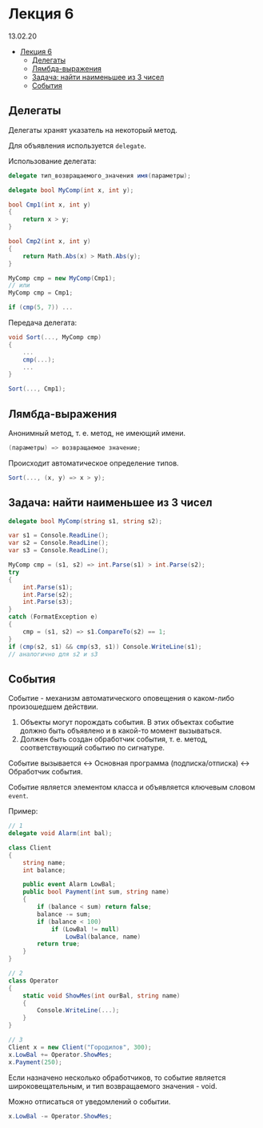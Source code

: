 # Лекция 6

13.02.20

- [Лекция 6](#Лекция-6)
  - [Делегаты](#Делегаты)
  - [Лямбда-выражения](#Лямбда-выражения)
  - [Задача: найти наименьшее из 3 чисел](#Задача-найти-наименьшее-из-3-чисел)
  - [События](#События)

## Делегаты

Делегаты хранят указатель на некоторый метод.

Для объявления используется `delegate`.

Использование делегата:

```cs
delegate тип_возвращаемого_значения имя(параметры);

delegate bool MyComp(int x, int y);

bool Cmp1(int x, int y)
{
    return x > y;
}

bool Cmp2(int x, int y)
{
    return Math.Abs(x) > Math.Abs(y);
}

MyComp cmp = new MyComp(Cmp1);
// или
MyComp cmp = Cmp1;

if (cmp(5, 7)) ...
```

Передача делегата:

```cs
void Sort(..., MyComp cmp)
{
    ...
    cmp(...);
    ...
}

Sort(..., Cmp1);
```

## Лямбда-выражения

Анонимный метод, т. е. метод, не имеющий имени.

```cs
(параметры) => возвращаемое значение;
```

Происходит автоматическое определение типов.

```cs
Sort(..., (x, y) => x > y);
```

## Задача: найти наименьшее из 3 чисел

```cs
delegate bool MyComp(string s1, string s2);

var s1 = Console.ReadLine();
var s2 = Console.ReadLine();
var s3 = Console.ReadLine();

MyComp cmp = (s1, s2) => int.Parse(s1) > int.Parse(s2);
try
{
    int.Parse(s1);
    int.Parse(s2);
    int.Parse(s3);
}
catch (FormatException e)
{
    cmp = (s1, s2) => s1.CompareTo(s2) == 1;
}
if (cmp(s2, s1) && cmp(s3, s1)) Console.WriteLine(s1);
// аналогично для s2 и s3
```

## События

Событие - механизм автоматического оповещения о каком-либо произошедшем действии.

1. Объекты могут порождать события. В этих объектах событие должно быть объявлено и в какой-то момент вызываться.
2. Должен быть создан обработчик события, т. е. метод, соответствующий событию по сигнатуре.

Событие вызывается <-> Основная программа (подписка/отписка) <-> Обработчик события.

Событие является элементом класса и объявляется ключевым словом `event`.

Пример:

```cs
// 1
delegate void Alarm(int bal);

class Client
{
    string name;
    int balance;

    public event Alarm LowBal;
    public bool Payment(int sum, string name)
    {
        if (balance < sum) return false;
        balance -= sum;
        if (balance < 100)
            if (LowBal != null)
                LowBal(balance, name)
        return true;
    }
}

// 2
class Operator
{
    static void ShowMes(int ourBal, string name)
    {
        Console.WriteLine(...);
    }
}

// 3
Client x = new Client("Городилов", 300);
x.LowBal += Operator.ShowMes;
x.Payment(250);
```

Если назначено несколько обработчиков, то событие является широковещательным, и тип возвращаемого значения - void.

Можно отписаться от уведомлений о событии.

```cs
x.LowBal -= Operator.ShowMes;
```
